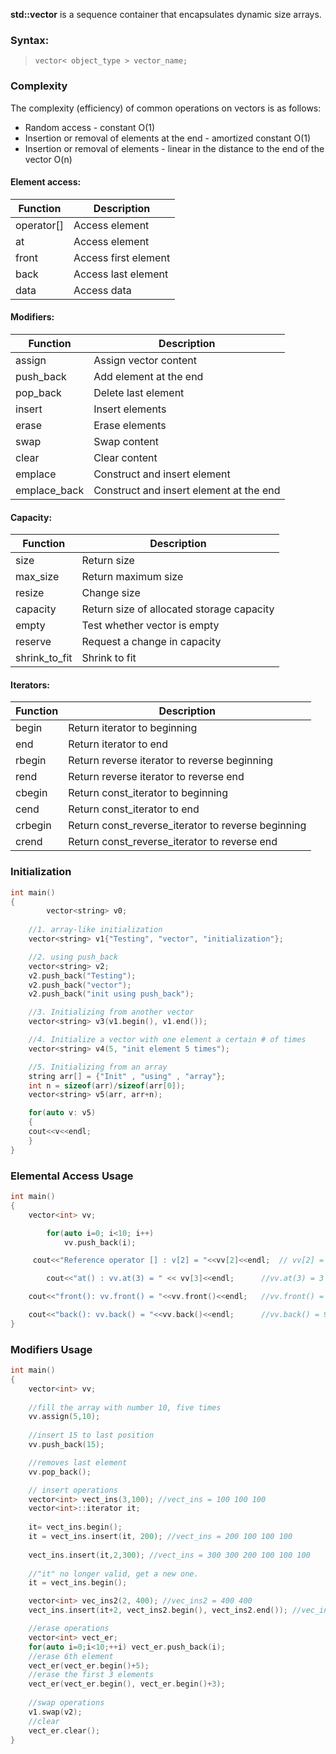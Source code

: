  **std::vector** is a sequence container that encapsulates dynamic size arrays.
 
### Syntax:
> `vector< object_type > vector_name;`

### Complexity
The complexity (efficiency) of common operations on vectors is as follows:
- Random access - constant O(1)
- Insertion or removal of elements at the end - amortized constant O(1)
- Insertion or removal of elements - linear in the distance to the end of the vector O(n)

#### Element access:
Function      | Description
------------- | -------------
operator[] | Access element
at | Access element
front | Access first element
back | Access last element
data | Access data

#### Modifiers:
Function      | Description
------------- | -------------
assign | Assign vector content
push_back | Add element at the end
pop_back | Delete last element
insert | Insert elements
erase | Erase elements
swap | Swap content
clear | Clear content
emplace | Construct and insert element
emplace_back | Construct and insert element at the end

#### Capacity:
Function      | Description
------------- | -------------
size | Return size
max_size | Return maximum size
resize | Change size
capacity | Return size of allocated storage capacity
empty | Test whether vector is empty
reserve | Request a change in capacity
shrink_to_fit | Shrink to fit

#### Iterators:
Function      | Description
------------- | -------------
begin | Return iterator to beginning
end | Return iterator to end
rbegin | Return reverse iterator to reverse beginning
rend | Return reverse iterator to reverse end
cbegin | Return const_iterator to beginning
cend | Return const_iterator to end
crbegin | Return const_reverse_iterator to reverse beginning
crend | Return const_reverse_iterator to reverse end

### Initialization
```cpp
int main()
{
    	vector<string> v0;
	
	//1. array-like initialization
	vector<string> v1{"Testing", "vector", "initialization"};

	//2. using push_back
	vector<string> v2;
	v2.push_back("Testing");
	v2.push_back("vector");
	v2.push_back("init using push_back");

	//3. Initializing from another vector
	vector<string> v3(v1.begin(), v1.end());

	//4. Initialize a vector with one element a certain # of times
	vector<string> v4(5, "init element 5 times");

	//5. Initializing from an array
	string arr[] = {"Init" , "using" , "array"};
	int n = sizeof(arr)/sizeof(arr[0]);
	vector<string> v5(arr, arr+n);

	for(auto v: v5)
	{
	cout<<v<<endl;
	}
}
```

### Elemental Access Usage
```cpp
int main()
{
   	vector<int> vv;

    	for(auto i=0; i<10; i++)
        	vv.push_back(i);

   	 cout<<"Reference operator [] : v[2] = "<<vv[2]<<endl; 	// vv[2] = 2

    	cout<<"at() : vv.at(3) = " << vv[3]<<endl;		//vv.at(3) = 3

	cout<<"front(): vv.front() = "<<vv.front()<<endl; 	//vv.front() = 0

	cout<<"back(): vv.back() = "<<vv.back()<<endl;		//vv.back() = 9
}
```
### Modifiers Usage
```cpp
int main()
{
	vector<int> vv;
	
	//fill the array with number 10, five times
	vv.assign(5,10);
	
	//insert 15 to last position
	vv.push_back(15);

	//removes last element
	vv.pop_back();

	// insert operations
	vector<int> vect_ins(3,100); //vect_ins = 100 100 100
	vector<int>::iterator it;
	
	it= vect_ins.begin();
	it = vect_ins.insert(it, 200); //vect_ins = 200 100 100 100
	
	vect_ins.insert(it,2,300); //vect_ins = 300 300 200 100 100 100
	
	//"it" no longer valid, get a new one.
	it = vect_ins.begin();

	vector<int> vec_ins2(2, 400); //vec_ins2 = 400 400
	vect_ins.insert(it+2, vect_ins2.begin(), vect_ins2.end()); //vec_ins = 300 300 400 400 100 100 100

	//erase operations
	vector<int> vect_er;
	for(auto i=0;i<10;++i) vect_er.push_back(i);
	//erase 6th element
	vect_er(vect_er.begin()+5);
	//erase the first 3 elements
	vect_er(vect_er.begin(), vect_er.begin()+3);
	
	//swap operations
	v1.swap(v2);
	//clear
	vect_er.clear();
}
```
